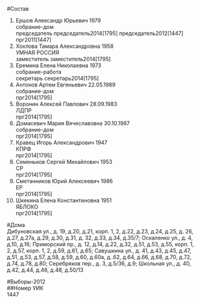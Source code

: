#Состав  
1. Ершов Александр Юрьевич 1979  
    собрание-дом  
    председатель председатель2014[1795] председатель2012[1447] прг2011[1447]  
2. Хохлова Тамара Александровна 1958  
    УМНАЯ РОССИЯ  
    заместитель заместитель2014[1795]  
3. Еремина Елена Николаевна 1973  
    собрание-работа  
    секретарь секретарь2014[1795]  
4. Антонов Артем Евгеньевич 22.05.1989  
    собрание-дом  
    прг2014[1795]  
5. Воронин Алексей Павлович 28.09.1983  
    ЛДПР  
    прг2014[1795]  
6. Домасевич Мария Вячеславовна 30.10.1987  
    собрание-дом  
    прг2014[1795]  
7. Кравец Игорь Александрович 1947  
    КПРФ  
    прг2014[1795]  
8. Семеньков Сергей Михайлович 1953  
    СР  
    прг2014[1795]  
9. Сметанников Юрий Алексеевич 1986  
    ЕР  
    прг2014[1795]  
10. Шкекина Елена Константиновна 1951  
    ЯБЛОКО  
    прг2014[1795]  
  
#Дома  
Дибуновская ул., д. 19, д.20, д.21, корп. 1, 2, д.22, д.23, д.24, д.25, д. 26, д.27, д.27а, д.29, д.30, д.31, д. 32, д.33, д.34, д.35/7; Оскаленко ул., д. 4, д.10, д.16;  Приморский пр., д. 12, д.14, д.22, д.32, д.51, д.53, д.55, корп. 1, 2,  д.57, корп. 1, 2, д.59, д.61, д.65; Савушкина ул., д. 41, д.43, д.45, д.47, д.51, д.53, д.57, д.58, д.59, д.60, д.60а, д..62, д.64, д.66, д.68, д.70, д.72, д.74, д.78, д.80;  Серебряков пер., д. 3, д.5/36, д.9;  Школьная ул., д. 40, д.42, д.44, д.46, д.48, д.50/13  
  
#Выборы-2012  
##Номер УИК  
1447  
